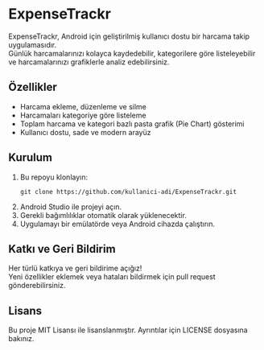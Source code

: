 # ExpenseTrackr

ExpenseTrackr, Android için geliştirilmiş kullanıcı dostu bir harcama takip uygulamasıdır.  
Günlük harcamalarınızı kolayca kaydedebilir, kategorilere göre listeleyebilir ve harcamalarınızı grafiklerle analiz edebilirsiniz.

## Özellikler

- Harcama ekleme, düzenleme ve silme
- Harcamaları kategoriye göre listeleme
- Toplam harcama ve kategori bazlı pasta grafik (Pie Chart) gösterimi
- Kullanıcı dostu, sade ve modern arayüz

## Kurulum

1. Bu repoyu klonlayın:
    ```
    git clone https://github.com/kullanici-adi/ExpenseTrackr.git
    ```
2. Android Studio ile projeyi açın.
3. Gerekli bağımlılıklar otomatik olarak yüklenecektir.
4. Uygulamayı bir emülatörde veya Android cihazda çalıştırın.

## Katkı ve Geri Bildirim

Her türlü katkıya ve geri bildirime açığız!  
Yeni özellikler eklemek veya hataları bildirmek için pull request gönderebilirsiniz.

## Lisans

Bu proje MIT Lisansı ile lisanslanmıştır. Ayrıntılar için LICENSE dosyasına bakınız.
